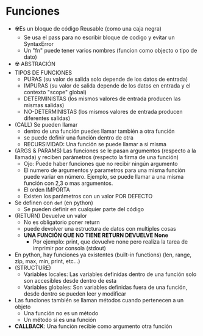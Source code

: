 # Funciones
* ☢️Es un bloque de código Reusable (como una caja negra)
    * Se usa el pass para no escribir bloque de codigo y evitar un SyntaxError
    * Un "fn" puede tener varios nombres (funcion como objecto o tipo de dato)
* ☢️ ABSTRACIÓN
* TIPOS DE FUNCIONES
    * PURAS (su valor de salida solo depende de los datos de entrada)
    * IMPURAS (su valor de salida depende de los datos en entrada y el contexto "scope" global)
    * DETERMINISTAS (los mismos valores de entrada producen las mismas salidas)
    * NO-DETERMINISTAS (los mismos valores de entrada producen diferentes salidas)
* (CALL) Se pueden llamar
    * dentro de una función puedes llamar también a otra función
    * se puede definir una función dentro de otra
    * RECURSIVIDAD: Una función se puede llamar a si misma
* (ARGS & PARAMS) Las funciones se le pasan argumentos (respecto a la llamada) y reciben parámetros (respecto la firma de una función)
    * Ojo: Puede haber funciones que no recibir ningún argumento
    * El numero de argumentos y parametros para una misma función puede variar en número. Ejemplo, se puede llamar a una misma función con 2,3 o mas argumentos.
    * El orden IMPORTA
    * Existen los parámetros con un valor POR DEFECTO
* Se definen con `def` (en python)
    * Se pueden definir en cualquier parte del código
* (RETURN) Devuelve un valor
    * No es obligatorio poner return
    * puede devolver una estructura de datos con multiples cosas
    * **UNA FUNCIÓN QUE NO TIENE RETURN DEVUELVE None**
        * Por ejemplo: print, que devuelve none pero realiza la tarea de imprimir por consola (stdout)
* En python, hay funciones ya existentes (built-in functions) (len, range, zip, max, min, print, etc...)
* (STRUCTURE)
    * Variables locales: Las variables definidas dentro de una función solo son accesibles desde dentro de esta
    * Variables globales: Son variables definidas fuera de una función, desde dentro se pueden leer y modificar
* Las funciones también se llaman métodos cuando pertenecen a un objeto
    * Una función no es un método
    * Un método si es una función
* **CALLBACK**: Una función recibie como argumento otra función